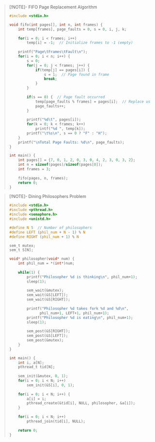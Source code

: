 > [!NOTE]- FIFO Page Replacement Algorithm
> ```c
> #include <stdio.h>
> 
> void fifo(int pages[], int n, int frames) {
>     int temp[frames], page_faults = 0, s = 0, i, j, k;
>     
>     for(i = 0; i < frames; i++)
>         temp[i] = -1;  // Initialize frames to -1 (empty)
>     
>     printf("Page\tFrames\tFault\n");
>     for(i = 0; i < n; i++) {
>         s = 0;
>         for(j = 0; j < frames; j++) {
>             if(temp[j] == pages[i]) {
>                 s = 1;  // Page found in frame
>                 break;
>             }
>         }
>         
>         if(s == 0) {  // Page fault occurred
>             temp[page_faults % frames] = pages[i];  // Replace using FIFO
>             page_faults++;
>         }
>         
>         printf("%d\t", pages[i]);
>         for(k = 0; k < frames; k++)
>             printf("%d ", temp[k]);
>         printf("\t%s\n", s == 0 ? "F" : "H");
>     }
>     printf("\nTotal Page Faults: %d\n", page_faults);
> }
> 
> int main() {
>     int pages[] = {7, 0, 1, 2, 0, 3, 0, 4, 2, 3, 0, 3, 2};
>     int n = sizeof(pages)/sizeof(pages[0]);
>     int frames = 3;
>     
>     fifo(pages, n, frames);
>     return 0;
> }
> ```

> [!NOTE]- Dining Philosophers Problem
> ```c
> #include <stdio.h>
> #include <pthread.h>
> #include <semaphore.h>
> #include <unistd.h>
> 
> #define N 5  // Number of philosophers
> #define LEFT (phil_num + N - 1) % N
> #define RIGHT (phil_num + 1) % N
> 
> sem_t mutex;
> sem_t S[N];
> 
> void* philosopher(void* num) {
>     int phil_num = *(int*)num;
>     
>     while(1) {
>         printf("Philosopher %d is thinking\n", phil_num+1);
>         sleep(1);
>         
>         sem_wait(&mutex);
>         sem_wait(&S[LEFT]);
>         sem_wait(&S[RIGHT]);
>         
>         printf("Philosopher %d takes fork %d and %d\n", 
>               phil_num+1, LEFT+1, phil_num+1);
>         printf("Philosopher %d is eating\n", phil_num+1);
>         sleep(1);
>         
>         sem_post(&S[RIGHT]);
>         sem_post(&S[LEFT]);
>         sem_post(&mutex);
>     }
> }
> 
> int main() {
>     int i, a[N];
>     pthread_t tid[N];
>     
>     sem_init(&mutex, 0, 1);
>     for(i = 0; i < N; i++)
>         sem_init(&S[i], 0, 1);
>     
>     for(i = 0; i < N; i++) {
>         a[i] = i;
>         pthread_create(&tid[i], NULL, philosopher, &a[i]);
>     }
>     
>     for(i = 0; i < N; i++)
>         pthread_join(tid[i], NULL);
>     
>     return 0;
> }
> ```


